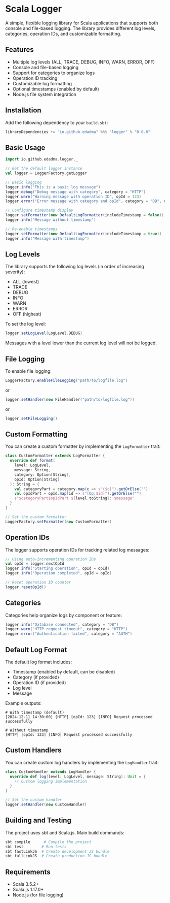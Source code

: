 # Scala Logger

A simple, flexible logging library for Scala applications that supports both console and file-based logging. The library provides different log levels, categories, operation IDs, and customizable formatting.

## Features

- Multiple log levels (ALL, TRACE, DEBUG, INFO, WARN, ERROR, OFF)
- Console and file-based logging
- Support for categories to organize logs
- Operation ID tracking
- Customizable log formatting
- Optional timestamps (enabled by default)
- Node.js file system integration

## Installation

Add the following dependency to your `build.sbt`:

```scala
libraryDependencies += "io.github.edadma" %%% "logger" % "0.0.6"
```

## Basic Usage

```scala
import io.github.edadma.logger._

// Get the default logger instance
val logger = LoggerFactory.getLogger

// Basic logging
logger.info("This is a basic log message")
logger.debug("Debug message with category", category = "HTTP")
logger.warn("Warning message with operation ID", opId = 123)
logger.error("Error message with category and opId", category = "DB", opId = "XYZ-789", metadata = Map("key1" -> 123, "key2" -> "value2"))

// Configure timestamp display
logger.setFormatter(new DefaultLogFormatter(includeTimestamp = false)) // Disable timestamps
logger.info("Message without timestamp")

// Re-enable timestamps
logger.setFormatter(new DefaultLogFormatter(includeTimestamp = true))
logger.info("Message with timestamp")
```

## Log Levels

The library supports the following log levels (in order of increasing severity):
- ALL (lowest)
- TRACE
- DEBUG
- INFO
- WARN
- ERROR
- OFF (highest)

To set the log level:

```scala
logger.setLogLevel(LogLevel.DEBUG)
```

Messages with a level lower than the current log level will not be logged.

## File Logging

To enable file logging:

```scala
LoggerFactory.enableFileLogging("path/to/logfile.log")
```

or

```scala
logger.setHandler(new FileHandler("path/to/logfile.log"))
```

or

```scala
logger.setFileLogging()
```

## Custom Formatting

You can create a custom formatter by implementing the `LogFormatter` trait:

```scala
class CustomFormatter extends LogFormatter {
  override def format(
    level: LogLevel,
    message: String,
    category: Option[String],
    opId: Option[String]
  ): String = {
    val categoryPart = category.map(c => s"($c)").getOrElse("")
    val opIdPart = opId.map(id => s"[Op:$id]").getOrElse("")
    s"$categoryPart$opIdPart ${level.toString}: $message"
  }
}

// Set the custom formatter
LoggerFactory.setFormatter(new CustomFormatter)
```

## Operation IDs

The logger supports operation IDs for tracking related log messages:

```scala
// Using auto-incrementing operation IDs
val opId = logger.nextOpId
logger.info("Starting operation", opId = opId)
logger.info("Operation completed", opId = opId)

// Reset operation ID counter
logger.resetOpId()
```

## Categories

Categories help organize logs by component or feature:

```scala
logger.info("Database connected", category = "DB")
logger.warn("HTTP request timeout", category = "HTTP")
logger.error("Authentication failed", category = "AUTH")
```

## Default Log Format

The default log format includes:
- Timestamp (enabled by default, can be disabled)
- Category (if provided)
- Operation ID (if provided)
- Log level
- Message

Example outputs:
```
# With timestamp (default)
[2024-12-11 14:30:00] [HTTP] [opId: 123] [INFO] Request processed successfully

# Without timestamp
[HTTP] [opId: 123] [INFO] Request processed successfully
```

## Custom Handlers

You can create custom log handlers by implementing the `LogHandler` trait:

```scala
class CustomHandler extends LogHandler {
  override def log(level: LogLevel, message: String): Unit = {
    // Custom logging implementation
  }
}

// Set the custom handler
logger.setHandler(new CustomHandler)
```

## Building and Testing

The project uses sbt and Scala.js. Main build commands:

```bash
sbt compile      # Compile the project
sbt test        # Run tests
sbt fastLinkJS  # Create development JS bundle
sbt fullLinkJS  # Create production JS bundle
```

## Requirements

- Scala 3.5.2+
- Scala.js 1.17.0+
- Node.js (for file logging)